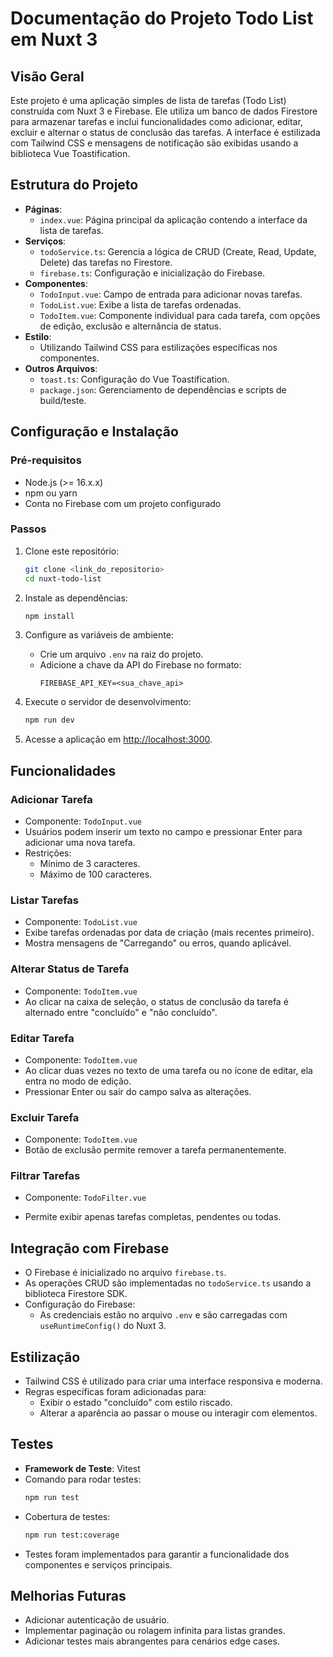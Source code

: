 # Documentação do Projeto Todo List em Nuxt 3

## Visão Geral

Este projeto é uma aplicação simples de lista de tarefas (Todo List) construída com Nuxt 3 e Firebase. Ele utiliza um banco de dados Firestore para armazenar tarefas e inclui funcionalidades como adicionar, editar, excluir e alternar o status de conclusão das tarefas. A interface é estilizada com Tailwind CSS e mensagens de notificação são exibidas usando a biblioteca Vue Toastification.

## Estrutura do Projeto

- **Páginas**:
  - `index.vue`: Página principal da aplicação contendo a interface da lista de tarefas.
- **Serviços**:
  - `todoService.ts`: Gerencia a lógica de CRUD (Create, Read, Update, Delete) das tarefas no Firestore.
  - `firebase.ts`: Configuração e inicialização do Firebase.
- **Componentes**:
  - `TodoInput.vue`: Campo de entrada para adicionar novas tarefas.
  - `TodoList.vue`: Exibe a lista de tarefas ordenadas.
  - `TodoItem.vue`: Componente individual para cada tarefa, com opções de edição, exclusão e alternância de status.
- **Estilo**:
  - Utilizando Tailwind CSS para estilizações específicas nos componentes.
- **Outros Arquivos**:
  - `toast.ts`: Configuração do Vue Toastification.
  - `package.json`: Gerenciamento de dependências e scripts de build/teste.

## Configuração e Instalação

### Pré-requisitos

- Node.js (>= 16.x.x)
- npm ou yarn
- Conta no Firebase com um projeto configurado

### Passos

1. Clone este repositório:

   ```bash
   git clone <link_do_repositorio>
   cd nuxt-todo-list
   ```

2. Instale as dependências:

   ```bash
   npm install
   ```

3. Configure as variáveis de ambiente:

   - Crie um arquivo `.env` na raiz do projeto.
   - Adicione a chave da API do Firebase no formato:
     ```env
     FIREBASE_API_KEY=<sua_chave_api>
     ```

4. Execute o servidor de desenvolvimento:

   ```bash
   npm run dev
   ```

5. Acesse a aplicação em [http://localhost:3000](http://localhost:3000).

## Funcionalidades

### Adicionar Tarefa

- Componente: `TodoInput.vue`
- Usuários podem inserir um texto no campo e pressionar Enter para adicionar uma nova tarefa.
- Restrições:
  - Mínimo de 3 caracteres.
  - Máximo de 100 caracteres.

### Listar Tarefas

- Componente: `TodoList.vue`
- Exibe tarefas ordenadas por data de criação (mais recentes primeiro).
- Mostra mensagens de "Carregando" ou erros, quando aplicável.

### Alterar Status de Tarefa

- Componente: `TodoItem.vue`
- Ao clicar na caixa de seleção, o status de conclusão da tarefa é alternado entre "concluído" e "não concluído".

### Editar Tarefa

- Componente: `TodoItem.vue`
- Ao clicar duas vezes no texto de uma tarefa ou no ícone de editar, ela entra no modo de edição.
- Pressionar Enter ou sair do campo salva as alterações.

### Excluir Tarefa

- Componente: `TodoItem.vue`
- Botão de exclusão permite remover a tarefa permanentemente.

### Filtrar Tarefas

- Componente: `TodoFilter.vue`

- Permite exibir apenas tarefas completas, pendentes ou todas.

## Integração com Firebase

- O Firebase é inicializado no arquivo `firebase.ts`.
- As operações CRUD são implementadas no `todoService.ts` usando a biblioteca Firestore SDK.
- Configuração do Firebase:
  - As credenciais estão no arquivo `.env` e são carregadas com `useRuntimeConfig()` do Nuxt 3.

## Estilização

- Tailwind CSS é utilizado para criar uma interface responsiva e moderna.
- Regras específicas foram adicionadas para:
  - Exibir o estado "concluído" com estilo riscado.
  - Alterar a aparência ao passar o mouse ou interagir com elementos.

## Testes

- **Framework de Teste**: Vitest
- Comando para rodar testes:
  ```bash
  npm run test
  ```
- Cobertura de testes:
  ```bash
  npm run test:coverage
  ```
- Testes foram implementados para garantir a funcionalidade dos componentes e serviços principais.

## Melhorias Futuras

- Adicionar autenticação de usuário.
- Implementar paginação ou rolagem infinita para listas grandes.
- Adicionar testes mais abrangentes para cenários edge cases.
